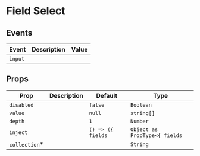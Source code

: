 # Field Select

## Events

| Event   | Description | Value |
| ------- | ----------- | ----- |
| `input` |             |       |

## Props

| Prop           | Description | Default           | Type                          |
| -------------- | ----------- | ----------------- | ----------------------------- |
| `disabled`     |             | `false`           | `Boolean`                     |
| `value`        |             | `null`            | `string[]`                    |
| `depth`        |             | `1`               | `Number`                      |
| `inject`       |             | `() => ({ fields` | `Object as PropType<{ fields` |
| `collection`\* |             |                   | `String`                      |
